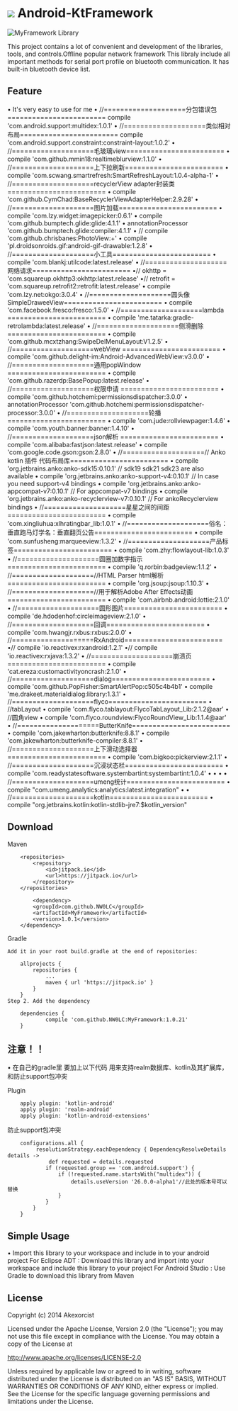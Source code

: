 [![](https://jitpack.io/v/NW0LC/MyFramework.svg)](https://jitpack.io/#NW0LC/MyFramework)
Android-KtFramework
===========================


![MyFramework Library](http://chuantu.biz/t6/52/1505655126x3084152555.jpg)


This project contains a lot of convenient and development of the libraries, tools, and controls.Offline popular network framework
This libraly include all important methods for serial port profile on bluetooth communication. It has built-in bluetooth device list.



Feature
--------------

• It's very easy to use for me 
•    //====================分包错误包========================
	compile 'com.android.support:multidex:1.0.1'
•    //====================类似相对布局========================
	compile 'com.android.support.constraint:constraint-layout:1.0.2'
•    //====================毛玻璃view========================
•    compile 'com.github.mmin18:realtimeblurview:1.1.0'
•    //====================上下拉刷新========================
•    compile 'com.scwang.smartrefresh:SmartRefreshLayout:1.0.4-alpha-1'
•    //====================recyclerView adapter封装类========================
•    compile 'com.github.CymChad:BaseRecyclerViewAdapterHelper:2.9.28'
•    //====================图片加载========================
•    compile 'com.lzy.widget:imagepicker:0.6.1'
•    compile 'com.github.bumptech.glide:glide:4.1.1'
•    annotationProcessor 'com.github.bumptech.glide:compiler:4.1.1'
•    //    compile 'com.github.chrisbanes:PhotoView:+'
•    compile 'pl.droidsonroids.gif:android-gif-drawable:1.2.8'
•    //====================小工具========================
•    compile 'com.blankj:utilcode:latest.release'
•    //====================网络请求========================
•//    okhttp = 'com.squareup.okhttp3:okhttp:latest.release'
•//    retrofit = 'com.squareup.retrofit2:retrofit:latest.release'
•    compile 'com.lzy.net:okgo:3.0.4'
•    //====================圆头像SimpleDraweeView========================
•    compile 'com.facebook.fresco:fresco:1.5.0'
•    //====================lambda ========================
•    compile 'me.tatarka:gradle-retrolambda:latest.release'
•    //====================侧滑删除 ========================
•    compile 'com.github.mcxtzhang:SwipeDelMenuLayout:V1.2.5'
•    //====================webView ========================
•    compile 'com.github.delight-im:Android-AdvancedWebView:v3.0.0'
•    //====================通用popWindow ========================
•    compile 'com.github.razerdp:BasePopup:latest.release'
•    //====================权限申请 ========================
•    compile 'com.github.hotchemi:permissionsdispatcher:3.0.0'
•    annotationProcessor 'com.github.hotchemi:permissionsdispatcher-processor:3.0.0'
•    //====================轮播 ========================
•    compile 'com.jude:rollviewpager:1.4.6'
•    compile 'com.youth.banner:banner:1.4.10'
•    //====================json解析 ========================
•    compile 'com.alibaba:fastjson:latest.release'
•    compile 'com.google.code.gson:gson:2.8.0'
•    //====================// Anko kotlin 插件 代码布局库========================
•    compile 'org.jetbrains.anko:anko-sdk15:0.10.1' // sdk19 sdk21 sdk23 are also available
•    compile 'org.jetbrains.anko:anko-support-v4:0.10.1' // In case you need support-v4 bindings
•    compile 'org.jetbrains.anko:anko-appcompat-v7:0.10.1' // For appcompat-v7 bindings
•    compile 'org.jetbrains.anko:anko-recyclerview-v7:0.10.1' // For ankoRecyclerview bindings
•    //====================星星之间的间距========================
•    compile 'com.xingliuhua:xlhratingbar_lib:1.0.1'
•    //====================俗名：垂直跑马灯学名：垂直翻页公告========================
•    compile 'com.sunfusheng:marqueeview:1.3.2'
•    //====================产品标签========================
•    compile 'com.zhy:flowlayout-lib:1.0.3'
•    //====================圆圈加数字指示========================
•    compile 'q.rorbin:badgeview:1.1.2'
•    //====================//HTML Parser html解析========================
•    compile 'org.jsoup:jsoup:1.10.3'
•    //====================//用于解析Adobe After Effects动画========================
•    compile 'com.airbnb.android:lottie:2.1.0'
•    //====================圆形图片========================
•    compile 'de.hdodenhof:circleimageview:2.1.0'
•    //====================回调========================
•    compile 'com.hwangjr.rxbus:rxbus:2.0.0'
•    //====================RxAndroid========================
•//    compile 'io.reactivex:rxandroid:1.2.1'
•//    compile 'io.reactivex:rxjava:1.3.2'
•    //====================崩溃页========================
•    compile 'cat.ereza:customactivityoncrash:2.1.0'
•    //====================dialog========================
•    compile 'com.github.PopFisher:SmartAlertPop:c505c4b4b1'
•    compile 'me.drakeet.materialdialog:library:1.3.1'
•    //====================flyco========================
•    //tabLayout
•    compile 'com.flyco.tablayout:FlycoTabLayout_Lib:2.1.2@aar'
•    //圆角view
•    compile 'com.flyco.roundview:FlycoRoundView_Lib:1.1.4@aar'
•    //====================ButterKnife========================
•    compile 'com.jakewharton:butterknife:8.8.1'
•    compile 'com.jakewharton:butterknife-compiler:8.8.1'
•    //====================上下滑动选择器========================
•    compile 'com.bigkoo:pickerview:2.1.1'
•    //====================沉浸状态栏========================
•    compile 'com.readystatesoftware.systembartint:systembartint:1.0.4'
•
•
•
•    //====================umeng统计========================
•    compile "com.umeng.analytics:analytics:latest.integration"
•
•    //====================kotlin========================
•    compile "org.jetbrains.kotlin:kotlin-stdlib-jre7:$kotlin_version"


Download
--------------

Maven
```
	<repositories>
		<repository>
		    <id>jitpack.io</id>
		    <url>https://jitpack.io</url>
		</repository>
	</repositories>

      	<dependency>
	    <groupId>com.github.NW0LC</groupId>
	    <artifactId>MyFramework</artifactId>
	    <version>1.0.1</version>
	</dependency>

```

Gradle
```
Add it in your root build.gradle at the end of repositories:

	allprojects {
		repositories {
			...
			maven { url 'https://jitpack.io' }
		}
	}
Step 2. Add the dependency

	dependencies {
	        compile 'com.github.NW0LC:MyFramework:1.0.21'
	}
```

注意！！
--------------
• 在自己的gradle里 要加上以下代码
  用来支持realm数据库、kotlin及其扩展库，和防止support包冲突

Plugin
```
    apply plugin: 'kotlin-android'
    apply plugin: 'realm-android'
    apply plugin: 'kotlin-android-extensions'
```
防止support包冲突
```
    configurations.all {
         resolutionStrategy.eachDependency { DependencyResolveDetails details ->
             def requested = details.requested
            if (requested.group == 'com.android.support') {
                if (!requested.name.startsWith("multidex")) {
                    details.useVersion '26.0.0-alpha1'//此处的版本号可以替换
                }
            }
        }
    }
```

Simple Usage
--------------

• Import this library to your workspace and include in to your android project 
For Eclipse ADT : Download this library and import into your workspace and include this library to your project
For Android Studio : Use Gradle to download this library from Maven




License
--------------

Copyright (c) 2014 Akexorcist

Licensed under the Apache License, Version 2.0 (the "License");
you may not use this file except in compliance with the License.
You may obtain a copy of the License at

   http://www.apache.org/licenses/LICENSE-2.0

Unless required by applicable law or agreed to in writing, software
distributed under the License is distributed on an "AS IS" BASIS,
WITHOUT WARRANTIES OR CONDITIONS OF ANY KIND, either express or implied.
See the License for the specific language governing permissions and
limitations under the License.
